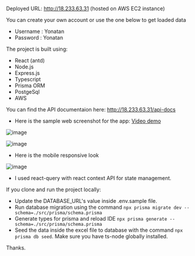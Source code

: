 Deployed URL: http://18.233.63.31 (hosted on AWS EC2 instance)

You can create your own account or use the one below to get loaded data
- Username : Yonatan
- Password : Yonatan

The project is built using:
- React (antd)
- Node.js
- Express.js
- Typescript
- Prisma ORM
- PostgeSql
- AWS

You can find the API documentaion here: http://18.233.63.31/api-docs

- Here is the sample web screenshot for the app:
[Video demo](https://user-images.githubusercontent.com/61096394/217033076-31a20db2-c97f-4f7d-9631-4f90ab4acbc9.webm)

![image](https://user-images.githubusercontent.com/56218443/216784810-85b3be0b-a385-45bd-ae55-e6262ff689b2.png)

![image](https://user-images.githubusercontent.com/56218443/216784829-7cb8aaaa-e2f9-44fe-9cd9-9b62d7331cef.png)

- Here is the mobile responsive look

![image](https://user-images.githubusercontent.com/56218443/216784928-f0dba681-901c-4850-b9e4-f45ba742c4cf.png)

- I used react-query with react context API for state management.

If you clone and run the project locally:
- Update the DATABASE_URL's value inside .env.sample file. 
- Run database migration using the command ```npx prisma migrate dev --schema=./src/prisma/schema.prisma```
- Generate types for prisma and reload IDE ```npx prisma generate --schema=./src/prisma/schema.prisma```
- Seed the data inside the excel file to database with the command ```npx prisma db seed```. Make sure you have ts-node globally installed.

Thanks.
